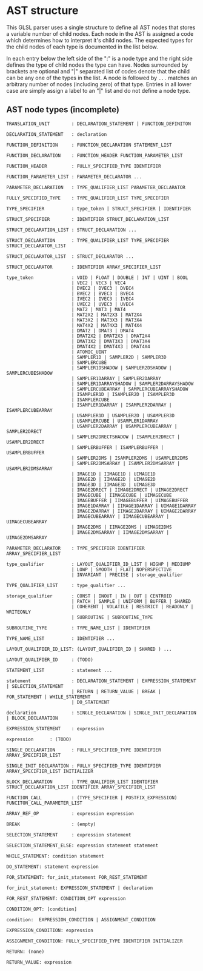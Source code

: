 AST structure
=============

This GLSL parser uses a single structure to define all AST nodes that stores a variable number of child nodes.  Each node in the AST is assigned a code which determines how to interpret it's child nodes. The expected types for the child nodes of each type is documented in the list below.

In each entry below the left side of the ":" is a node type and the right side defines the type of child nodes the type can have.  Nodes surrounded by brackets are optional and "|" separated list of codes denote that the child can be any one of the types in the list. A node is followed by `...` matches an arbitrary number of nodes (including zero) of that type. Entries in all lower case are simply assign a label to an "|" list and do not define a node type.

AST node types (incomplete)
--------------
	TRANSLATION_UNIT        : DECLARATION_STATEMENT | FUNCTION_DEFINITON

	DECLARATION_STATEMENT   : declaration

	FUNCTION_DEFINITION     : FUNCTION_DECLARATION STATEMENT_LIST

	FUNCTION_DECLARATION    : FUNCTION_HEADER FUNCTION_PARAMETER_LIST

	FUNCTION_HEADER         : FULLY_SPECIFIED_TYPE IDENTIFIER

	FUNCTION_PARAMETER_LIST : PARAMETER_DECLARATOR ...

	PARAMETER_DECLARATION   : TYPE_QUALIFIER_LIST PARAMETER_DECLARATOR

	FULLY_SPECIFIED_TYPE    : TYPE_QUALIFIER_LIST TYPE_SPECIFIER

	TYPE_SPECIFIER          : type_token | STRUCT_SPECIFIER | IDENTIFIER

	STRUCT_SPECIFIER        : IDENTIFIER STRUCT_DECLARATION_LIST

	STRUCT_DECLARATION_LIST : STRUCT_DECLARATION ...

	STRUCT_DECLARATION      : TYPE_QUALIFIER_LIST TYPE_SPECIFIER STRUCT_DECLARATOR_LIST

	STRUCT_DECLARATOR_LIST  : STRUCT_DECLARATOR ...

	STRUCT_DECLARATOR       : IDENTIFIER ARRAY_SPECIFIER_LIST

	type_token              : VOID | FLOAT | DOUBLE | INT | UINT | BOOL
	                        | VEC2 | VEC3 | VEC4
	                        | DVEC2 | DVEC3 | DVEC4
	                        | BVEC2 | BVEC3 | BVEC4
	                        | IVEC2 | IVEC3 | IVEC4
	                        | UVEC2 | UVEC3 | UVEC4
	                        | MAT2 | MAT3 | MAT4
	                        | MAT2X2 | MAT2X3 | MAT2X4
	                        | MAT3X2 | MAT3X3 | MAT3X4
	                        | MAT4X2 | MAT4X3 | MAT4X4
	                        | DMAT2 | DMAT3 | DMAT4
	                        | DMAT2X2 | DMAT2X3 | DMAT2X4
	                        | DMAT3X2 | DMAT3X3 | DMAT3X4
	                        | DMAT4X2 | DMAT4X3 | DMAT4X4
	                        | ATOMIC_UINT
	                        | SAMPLER1D | SAMPLER2D | SAMPLER3D
	                        | SAMPLERCUBE
	                        | SAMPLER1DSHADOW | SAMPLER2DSHADOW | SAMPLERCUBESHADOW
	                        | SAMPLER1DARRAY | SAMPLER2DARRAY
	                        | SAMPLER1DARRAYSHADOW | SAMPLER2DARRAYSHADOW
	                        | SAMPLERCUBEARRAY | SAMPLERCUBEARRAYSHADOW
	                        | ISAMPLER1D | ISAMPLER2D | ISAMPLER3D
	                        | ISAMPLERCUBE
	                        | ISAMPLER1DARRAY | ISAMPLER2DARRAY | ISAMPLERCUBEARRAY
	                        | USAMPLER1D | USAMPLER2D | USAMPLER3D
	                        | USAMPLERCUBE | USAMPLER1DARRAY
	                        | USAMPLER2DARRAY | USAMPLERCUBEARRAY | SAMPLER2DRECT
	                        | SAMPLER2DRECTSHADOW | ISAMPLER2DRECT | USAMPLER2DRECT
	                        | SAMPLERBUFFER | ISAMPLERBUFFER | USAMPLERBUFFER
	                        | SAMPLER2DMS | ISAMPLER2DMS | USAMPLER2DMS
	                        | SAMPLER2DMSARRAY | ISAMPLER2DMSARRAY | USAMPLER2DMSARRAY
	                        | IMAGE1D | IIMAGE1D | UIMAGE1D
	                        | IMAGE2D | IIMAGE2D | UIMAGE2D
	                        | IMAGE3D | IIMAGE3D | UIMAGE3D
	                        | IMAGE2DRECT | IIMAGE2DRECT | UIMAGE2DRECT
	                        | IMAGECUBE | IIMAGECUBE | UIMAGECUBE
	                        | IMAGEBUFFER | IIMAGEBUFFER | UIMAGEBUFFER
	                        | IMAGE1DARRAY | IIMAGE1DARRAY | UIMAGE1DARRAY
	                        | IMAGE2DARRAY | IIMAGE2DARRAY | UIMAGE2DARRAY
	                        | IMAGECUBEARRAY | IIMAGECUBEARRAY | UIMAGECUBEARRAY
	                        | IMAGE2DMS | IIMAGE2DMS | UIMAGE2DMS
	                        | IMAGE2DMSARRAY | IIMAGE2DMSARRAY | UIMAGE2DMSARRAY

	PARAMETER_DECLARATOR    : TYPE_SPECIFIER IDENTIFIER ARRAY_SPECIFIER_LIST

	type_qualifier          : LAYOUT_QUALIFIER_ID_LIST | HIGHP | MEDIUMP
	                        | LOWP | SMOOTH | FLAT| NOPERSPECTIVE
	                        | INVARIANT | PRECISE | storage_qualifier

	TYPE_QUALIFIER_LIST     : type_qualifier ...

	storage_qualifier       : CONST | INOUT | IN | OUT | CENTROID
	                        | PATCH | SAMPLE | UNIFORM | BUFFER | SHARED
	                        | COHERENT | VOLATILE | RESTRICT | READONLY | WRITEONLY
	                        | SUBROUTINE | SUBROUTINE_TYPE

	SUBROUTINE_TYPE         : TYPE_NAME_LIST | IDENTIFIER

	TYPE_NAME_LIST          : IDENTIFIER ...

	LAYOUT_QUALIFIER_ID_LIST: (LAYOUT_QUALIFIER_ID | SHARED ) ...

	LAYOUT_QUALIFIER_ID     : (TODO)

	STATEMENT_LIST          : statement ...

	statement               : DECLARATION_STATEMENT | EXPRESSION_STATEMENT | SELECTION_STATEMENT
	                        | RETURN | RETURN_VALUE | BREAK | FOR_STATEMENT | WHILE_STATEMENT
	                        | DO_STATEMENT

	declaration             : SINGLE_DECLARATION | SINGLE_INIT_DECLARATION | BLOCK_DECLARATION

	EXPRESSION_STATEMENT	: expression

	expression		: (TODO)

	SINGLE_DECLARATION      : FULLY_SPECIFIED_TYPE IDENTIFIER ARRAY_SPECIFIER_LIST

	SINGLE_INIT_DECLARATION : FULLY_SPECIFIED_TYPE IDENTIFIER ARRAY_SPECIFIER_LIST INITIALIZER

	BLOCK_DECLARATION       : TYPE_QUALIFIER_LIST IDENTIFIER STRUCT_DECLARATION_LIST IDENTIFIER ARRAY_SPECIFIER_LIST

	FUNCTION_CALL           : (TYPE_SPECIFIER | POSTFIX_EXPRESSION) FUNCITON_CALL_PARAMETER_LIST

	ARRAY_REF_OP            : expression expression

	BREAK                   : (empty)

	SELECTION_STATEMENT     : expression statement

	SELECTION_STATEMENT_ELSE: expression statement statement

	WHILE_STATEMENT: condition statement

	DO_STATEMENT: statement expression

	FOR_STATEMENT: for_init_statement FOR_REST_STATEMENT

	for_init_statement: EXPRESSION_STATEMENT | declaration

	FOR_REST_STATEMENT: CONDITION_OPT expression

	CONDITION_OPT: [condition]

	condition:  EXPRESSION_CONDITION | ASSIGNMENT_CONDITION

	EXPRESSION_CONDITION: expression

	ASSIGNMENT_CONDITION: FULLY_SPECIFIED_TYPE IDENTIFIER INITIALIZER

	RETURN: (none)

	RETURN_VALUE: expression
